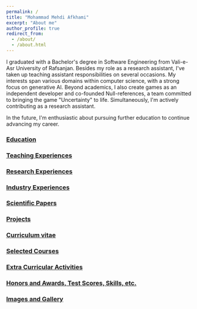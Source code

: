 ```yaml
---
permalink: /
title: "Mohammad Mehdi Afkhami"
excerpt: "About me"
author_profile: true
redirect_from:
  - /about/
  - /about.html
---
```


I graduated with a Bachelor's degree in Software Engineering from Vali-e-Asr University of Rafsanjan. Besides my role as a research assistant, I've taken up teaching assistant responsibilities on several occasions. My interests span various domains within computer science, with a strong focus on generative AI. Beyond academics, I also create games as an independent developer and co-founded Null-references, a team committed to bringing the game "Uncertainty" to life. Simultaneously, I'm actively contributing as a research assistant.

In the future, I'm enthusiastic about pursuing further education to continue advancing my career.


### [Education](/education/)

### [Teaching Experiences](/teaching/)

### [Research Experiences](/research/)

### [Industry Experiences](/industry/)

### [Scientific Papers](/publications/)

### [Projects](/projects/)

### [Curriculum vitae](/cv/)

### [Selected Courses](/selected_courses/)

### [Extra Curricular Activities](/extracurricular/)

### [Honors and Awards, Test Scores, Skills, etc.](/honors_and_extra/)


### [Images and Gallery](/gallery/)

